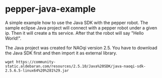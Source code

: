 # pepper-java-example
A simple example how to use the Java SDK with the pepper robot. The sample eclipse Java project will connect with a pepper robot under a given ip. Then it will create a tts service. After that the robot will say "Hello World!".

The Java project was created for NAOqi version 2.5. You have to download the Java SDK first and then import it as external library.

```
wget https://community-static.aldebaran.com/resources/2.5.10/Java%20SDK/java-naoqi-sdk-2.5.6.5-linux64%20%281%29.jar
```
